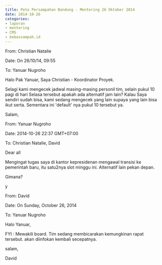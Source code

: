 ```yaml
---
title: Peta Persampahan Bandung - Mentoring 26 Oktober 2014
date: 2014-10-26
categories:
- laporan
- mentoring
- CMS
- bebassampah.id
---
```


From: Christian Natalie 

Date: On 26/10/14, 09:55 

To: Yanuar Nugroho

Halo Pak Yanuar, Saya Christian - Koordinator Proyek.

Selagi kami mengecek jadwal masing-masing personil tim, selain pukul 10 pagi di hari Selasa tersebut apakah ada alternatif jam lain? Kalau Saya sendiri sudah bisa, kami sedang mengecek yang lain supaya yang lain bisa ikut serta. Sementara ini 'default' nya pukul 10 tersebut ya.

Salam,

From: Yanuar Nugroho 

Date: 2014-10-26 22:37 GMT+07:00 

To: Christian Natalie, David

Dear all

Mengingat tugas saya di kantor kepresidenan mengawal transisi ke pemerintah baru, itu satu2nya slot minggu ini. Alternatif lain pekan depan.

Gimana? 

y

From: David 

Date: On Sunday, October 26, 2014 

To: Yanuar Nugroho

Halo Yanuar, 

FYI : Mewakili board. Tim sedang membicarakan kemungkinan rapat tersebut. akan diinfokan kembali secepatnya.

salam, 

David
